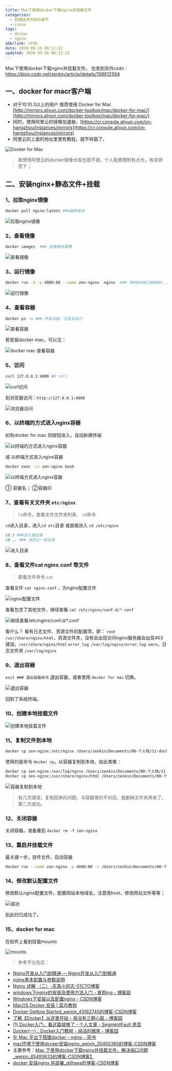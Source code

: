 ```yaml
---
title: Mac下使用docker下载nginx并挂载文件
categories:
  - 前端技术的知识章节
  - Linux
tags:
  - docker
  - nginx
abbrlink: efd0
date: 2020-09-16 00:12:22
updated: 2020-09-16 00:12:22
---
```


Mac下使用docker下载nginx并挂载文件。
也发到另外csdn：<https://blog.csdn.net/zenkin/article/details/108612594>

<!-- more -->

## 一、docker for macr客户端

- 对于10.10.3以上的用户 推荐使用 Docker for Mac [http://mirrors.aliyun.com/docker-toolbox/mac/docker-for-mac/](http://mirrors.aliyun.com/docker-toolbox/mac/docker-for-mac/)
- 同时，使用阿里云的镜像加速器，[https://cr.console.aliyun.com/cn-hangzhou/instances/mirrors](https://cr.console.aliyun.com/cn-hangzhou/instances/mirrors)  
- 阿里云的上面的地址里里有教程，就不转载了。

![Docker for Mac](https://i.loli.net/2020/09/16/qobDTG3cA4pIy5w.png)

> 若使用阿里云的docker镜像仓库也很不错，个人免费限制有点大，有空研究下；

## 二、安装nginx+静态文件+挂载

### 1、拉取nginx镜像

```bash
docker pull nginx:latest ###最新版本
```

![拉取nginx镜像](https://i.loli.net/2020/09/16/x5NMkuQ2m7wHYTz.png)

### 2、查看镜像

```bash
docker images  ### 查看搜有镜像
```

![查看镜像](https://i.loli.net/2020/09/16/7iE1Yn9mKusprtv.png)

### 3、运行镜像

```bash
docker run -d -p 4000:80 --name zen-nginx  nginx  ### 用4000端口映射80，用zen-nginx作为容器名，对应仓库nginx
```

![运行镜像](https://i.loli.net/2020/09/16/C5nIXgbZ2SEJi6x.png)

### 4、查看容器

```bash
docker ps -a ### 所有容器，包括未运行
```

![查看容器](https://i.loli.net/2020/09/16/rhg7IBx5u4sjRSF.png)

若安装docker mac，可以见：

![docker mac 查看容器](https://i.loli.net/2020/09/16/VKxuaOoYXLskiFn.png)

### 5、访问

```bash
curl 127.0.0.1:4000 ## curl
```

![curl访问](https://i.loli.net/2020/09/16/YqPINMjDk2sfJiR.png)

到浏览器访问：`http://127.0.0.1:4000`

![浏览器访问](https://i.loli.net/2020/09/16/ZwG6VE7N8sXDnmt.png)

### 6、以终端的方式进入nginx容器

如有docker for mac 则按钮进入，自动新建终端

![以终端的方式进入nginx容器](https://i.loli.net/2020/09/16/GjBap9PoQRXd78W.png)

或 以终端方式进入nginx容器

```bash
docker exec -it zen-nginx bash
```

![以终端方式进入nginx容器](https://i.loli.net/2020/09/16/7HDLkeN8ZtIhQ2v.png)

① 容器名； ②容器ID

### 7、查看有关文件夹 `etc/nginx`

> `ls`命令，查看文件文件夹列表、
> `cd`命令

`cd`进入目录，进入`cd etc`目录 或直接进入 `cd /etc/nginx`

```bash
cd / ###进入根目录
cd .. ### 返回上一级目录
```

![进入目录](https://i.loli.net/2020/09/16/zh4BY2u87y5aLm9.png)

### 8、查看文件cat nginx.conf 等文件

> 查看文件命令 `cat`

查看文件 `cat nginx.conf` ，为nginx配置文件

![nginx配置文件](https://i.loli.net/2020/09/16/pnbtehYXAxwa9G5.png)

查看包含了其他文件，继续查看 `cat /etc/nginx/conf.d/*.conf`

![继续查看/etc/nginx/conf.d/*.conf](https://i.loli.net/2020/09/16/erl2EahUFfi46ky.png)

看什么？
看有日志文件、资源文件的配置项。即：
`root /usr/share/nginx/html`，资源文件夹，没有会出现访问nginx服务器会出现403错误，`/usr/share/nginx/html`
`error_log /var/log/nginx/error.log warn`，日志文件夹 `/var/log/nginx`

### 9、退出容器

`exit ### 退出容器命令` 退出容器，或者使用 `docker for mac` 切换。

![退出容器](https://i.loli.net/2020/09/16/a5UQ4nFlGe7sTP3.png)

回到了系统终端。

### 10、创建本地挂载文件

![创建本地挂载文件](https://i.loli.net/2020/09/16/bMxeBJAirWfKTG2.png)

### 11、复制文件到本地

```bash
docker cp zen-nginx:/etc/nginx /Users/zenkin/Documents/00-个人档/11-docker/demo-nginx/config/    ### nginx配置文件
```

使用的是命令 `docker cp`，从容器复制到本地，如此类推：

```bash
docker cp zen-nginx:/var/log/nginx /Users/zenkin/Documents/00-个人档/11-docker/demo-nginx/logs/   ###日志文件，注意路径
docker cp zen-nginx:/usr/share/nginx/html /Users/zenkin/Documents/00-个人档/11-docker/demo-nginx/data/   ### 资源内容文件，注意路径
```

![容器复制到本地](https://i.loli.net/2020/09/16/ZU24nrlMxRNW3Ee.png)

> 有几次错误，复制回来的问题，与容器里的不对应，就删掉文件夹再来了，第二次成功。

### 12、关闭容器

关闭容器，准备重启 `docker rm -f zen-nginx`

### 13、重启并挂载文件

最关键一步，挂件文件，启动容器

```bash
docker run --name zen-nginx -p 4000:80 -v /Users/zenkin/Documents/00-个人档/11-docker/demo-nginx/config/nginx/:/etc/nginx -v /Users/zenkin/Documents/00-个人档/11-docker/demo-nginx/data/html:/usr/share/nginx/html -v /Users/zenkin/Documents/00-个人档/11-docker/demo-nginx/logs:/var/log/nginx -d nginx
```

### 14、修改默认配置文件

修改默认nginx配置文件，配置网站本地域名，注意改host，修改网站文件等等；

![成功](https://i.loli.net/2020/09/16/PzeqMmUCpybLnfS.png)

到此时已成功了。

### 15、docker for mac

在软件上看到挂载mounts

![mounts](https://i.loli.net/2020/09/16/qn7OKHNR9MV4jSF.png)

> 参考不分先后：

- [Nginx开发从入门到精通 — Nginx开发从入门到精通](http://tengine.taobao.org/book/index.html)
- [nginx基本配置与参数说明](http://www.nginx.cn/76.html)
- [Nginx 详解 （二）-天真小同志-51CTO博客](https://blog.51cto.com/dengxi/1747883)
- [windows下nginx的安装及使用方法入门 - 冒雨ing - 博客园](https://www.cnblogs.com/saysmy/p/6609796.html)
- [Windows下安装以及配置nginx - CSDN博客](http://blog.csdn.net/u011192409/article/details/51084831)
- [MacOS Docker 安装 | 菜鸟教程](https://www.runoob.com/docker/macos-docker-install.html)
- [Docker Getting Started_weixin_43162745的博客-CSDN博客](https://blog.csdn.net/weixin_43162745/article/details/83241492)
- [了解【Docker】从这里开始 - 我没有三颗心脏 - 博客园](https://www.cnblogs.com/wmyskxz/p/10943169.html)
- [(1) Docker入门，看这篇就够了 - 个人文章 - SegmentFault 思否](https://segmentfault.com/a/1190000009544565#articleHeader6)
- [Docker(一)：Docker入门教程 - 纯洁的微笑 - 博客园](https://www.cnblogs.com/ityouknow/p/8520296.html)
- [在 Mac 平台下搭建docker - nginx - 简书](https://www.jianshu.com/p/0c86a7580f3a)
- [mac环境下使用docker安装nginx_weixin_30455365的博客-CSDN博客](https://blog.csdn.net/weixin_30455365/article/details/95964381)
- 主要参考：[Mac 下使用docker下载nginx并挂载文件，解决端口问题_weixin_45493633的博客-CSDN博客】](https://blog.csdn.net/weixin_45493633/article/details/103101182?utm_medium=distribute.pc_relevant.none-task-blog-title-1&spm=1001.2101.3001.4242)
- [docker 安装nginx 并部署_ddhsea的博客-CSDN博客](https://blog.csdn.net/ddhsea/article/details/92203713?utm_medium=distribute.pc_relevant_t0.none-task-blog-BlogCommendFromMachineLearnPai2-1.channel_param&depth_1-utm_source=distribute.pc_relevant_t0.none-task-blog-BlogCommendFromMachineLearnPai2-1.channel_param)


